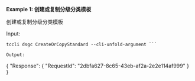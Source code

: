 **Example 1: 创建或复制分级分类模板**

创建或复制分级分类模板

Input: 

```
tccli dsgc CreateOrCopyStandard --cli-unfold-argument ```

Output: 
```
{
    "Response": {
        "RequestId": "2dbfa627-8c65-43eb-af2a-2e2e114af999"
    }
}
```

